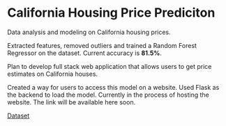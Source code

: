# California Housing Price Prediciton

Data analysis and modeling on California housing prices. 

Extracted features, removed outliers and trained a Random Forest Regressor on the dataset.
Current accuracy is **81.5%**.

Plan to develop full stack web application that allows users to get price estimates on California houses.

Created a way for users to access this model on a website. Used Flask as the backend to load the model. Currently in the process of hosting the website. The link will be available here soon.

[Dataset](https://www.kaggle.com/datasets/camnugent/california-housing-prices)
